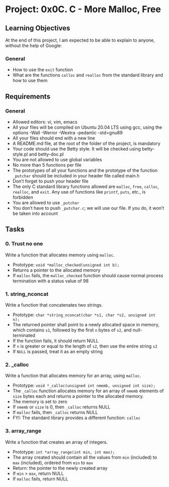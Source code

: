 # Project: 0x0C. C - More Malloc, Free

## Learning Objectives

At the end of this project, I am expected to be able to explain to anyone, without the help of Google:

### General

- How to use the `exit` function
- What are the functions `calloc` and `realloc` from the standard library and how to use them

## Requirements

### General

- Allowed editors: vi, vim, emacs
- All your files will be compiled on Ubuntu 20.04 LTS using gcc, using the options -Wall -Werror -Wextra -pedantic -std=gnu89
- All your files should end with a new line
- A README.md file, at the root of the folder of the project, is mandatory
- Your code should use the Betty style. It will be checked using betty-style.pl and betty-doc.pl
- You are not allowed to use global variables
- No more than 5 functions per file
- The prototypes of all your functions and the prototype of the function `_putchar` should be included in your header file called main.h
- Don’t forget to push your header file
- The only C standard library functions allowed are `malloc`, `free`, `calloc`, `realloc`, and `exit`. Any use of functions like `printf`, `puts`, etc., is forbidden
- You are allowed to use `_putchar`
- You don’t have to push `_putchar.c`; we will use our file. If you do, it won’t be taken into account

## Tasks

### 0. Trust no one

Write a function that allocates memory using `malloc`.

- Prototype: `void *malloc_checked(unsigned int b);`
- Returns a pointer to the allocated memory
- If `malloc` fails, the `malloc_checked` function should cause normal process termination with a status value of 98

### 1. string_nconcat

Write a function that concatenates two strings.

- Prototype: `char *string_nconcat(char *s1, char *s2, unsigned int n);`
- The returned pointer shall point to a newly allocated space in memory, which contains `s1`, followed by the first `n` bytes of `s2`, and null-terminated
- If the function fails, it should return NULL
- If `n` is greater or equal to the length of `s2`, then use the entire string `s2`
- If `NULL` is passed, treat it as an empty string

### 2. _calloc

Write a function that allocates memory for an array, using `malloc`.

- Prototype: `void *_calloc(unsigned int nmemb, unsigned int size);`
- The `_calloc` function allocates memory for an array of `nmemb` elements of `size` bytes each and returns a pointer to the allocated memory.
- The memory is set to zero
- If `nmemb` or `size` is 0, then `_calloc` returns NULL
- If `malloc` fails, then `_calloc` returns NULL
- FYI: The standard library provides a different function: `calloc`

### 3. array_range

Write a function that creates an array of integers.

- Prototype: `int *array_range(int min, int max);`
- The array created should contain all the values from `min` (included) to `max` (included), ordered from `min` to `max`
- Return: the pointer to the newly created array
- If `min` > `max`, return NULL
- If `malloc` fails, return NULL

